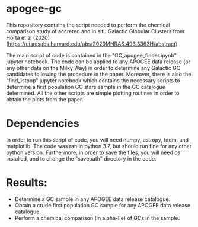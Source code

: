 # apogee-gc

This repository contains the script needed to perform the chemical comparison study of accreted and in situ Galactic Globular Clusters from Horta et al (2020)
(https://ui.adsabs.harvard.edu/abs/2020MNRAS.493.3363H/abstract)

The main script of code is contained in the "GC_apogee_finder.ipynb" jupyter notebook. The code can be applied to any APOGEE data release (or any other data on the Milky Way) in order to determine any Galactic GC candidates following the procedure in the paper. Moreover, there is also the "find_1stpop" jupyter notebook which contains the necessary scripts to determine a first population GC stars sample in the GC catalogue determined. All the other scripts are simple plotting routines in order to obtain the plots from the paper.

# Dependencies

In order to run this script of code, you will need numpy, astropy, tqdm, and matplotlib. The code was ran in python 3.7, but should run fine for any other python version. Furthermore, in order to save the files, you will need os installed, and to change the "savepath" directory in the code.

# Results:

- Determine a GC sample in any APOGEE data release catalogue.
- Obtain a crude first population GC sample for any APOGEE data release catalogue.
- Perform a chemical comparison (in alpha-Fe) of GCs in the sample.
